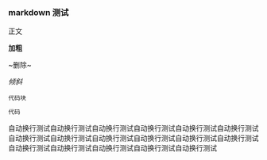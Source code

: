 ### markdown 测试

正文

**加粗**

~删除~

*倾斜*

`代码块`

```cpp
代码
```

自动换行测试自动换行测试自动换行测试自动换行测试自动换行测试自动换行测试自动换行测试自动换行测试自动换行测试自动换行测试自动换行测试自动换行测试自动换行测试自动换行测试自动换行测试自动换行测试自动换行测试
